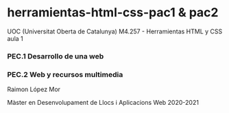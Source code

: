 # herramientas-html-css-pac1 & pac2

UOC (Universitat Oberta de Catalunya)
M4.257 - Herramientas HTML y CSS aula 1
<br /> 
<h3>PEC.1 Desarrollo de una web</h3>
<h3>PEC.2 Web y recursos multimedia</h3>



Raimon López Mor


Màster en Desenvolupament de Llocs i Aplicacions Web
2020-2021
